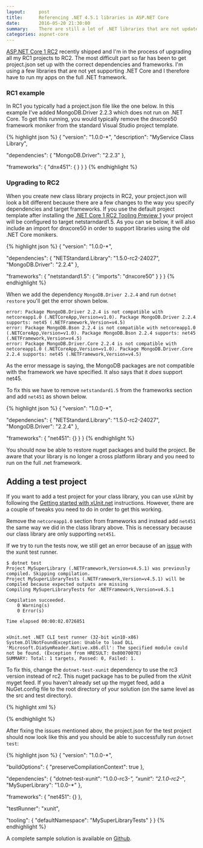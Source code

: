 ```yaml
---
layout:     post
title:      Referencing .NET 4.5.1 libraries in ASP.NET Core
date:       2016-05-20 21:30:00
summary:    There are still a lot of .NET libraries that are not updated with support for .NET Core. This article shows how you can still use these libraries in an ASP.NET Core 1 RC2 project.
categories: aspnet-core
---
```



[ASP.NET Core 1 RC2](https://blogs.msdn.microsoft.com/webdev/2016/05/16/announcing-asp-net-core-rc2/) recently shipped and I'm in the process of upgrading all my RC1 projects
to RC2. The most difficult part so far has been to get project.json set up with the correct
dependencies and frameworks. I'm using a few libraries that are not yet supporting .NET Core
and I therefore have to run my apps on the full .NET framework.


### RC1 example
In RC1 you typically had a project.json file like the one below. In this example I've added MongoDB.Driver 2.2.3 which
does not run on .NET Core. To get this running, you would typically remove the dnxcore50 framework moniker from the
standard Visual Studio project template.

{% highlight json %}
{
  "version": "1.0.0-*",
  "description": "MyService Class Library",

  "dependencies": {
    "MongoDB.Driver": "2.2.3"
  },

  "frameworks": {
    "dnx451": { }
  }
}
{% endhighlight %}


### Upgrading to RC2

When you create new class library projects in RC2, your project.json will look a bit different because there
are a few changes to the way you specify dependencies and target frameworks. If you use the default project template
after installing the [.NET Core 1 RC2 Tooling Preview 1](https://go.microsoft.com/fwlink/?LinkId=798481) your project
will be configured to target netstarndard1.5. As you can se below, it will also include an import for dnxcore50 in
order to support libraries using the old .NET Core monikers.
 
{% highlight json %}
{
  "version": "1.0.0-*",

  "dependencies": {
    "NETStandard.Library": "1.5.0-rc2-24027",
    "MongoDB.Driver": "2.2.4"
  },

  "frameworks": {
    "netstandard1.5": {
      "imports": "dnxcore50"
    }
  }
}
{% endhighlight %}


When we add the dependency `MongoDB.Driver 2.2.4` and run `dotnet restore` you'll get the error shown below.

```
error: Package MongoDB.Driver 2.2.4 is not compatible with netcoreapp1.0 (.NETCoreApp,Version=v1.0). Package MongoDB.Driver 2.2.4 supports: net45 (.NETFramework,Version=v4.5)
error: Package MongoDB.Bson 2.2.4 is not compatible with netcoreapp1.0 (.NETCoreApp,Version=v1.0). Package MongoDB.Bson 2.2.4 supports: net45 (.NETFramework,Version=v4.5)
error: Package MongoDB.Driver.Core 2.2.4 is not compatible with netcoreapp1.0 (.NETCoreApp,Version=v1.0). Package MongoDB.Driver.Core 2.2.4 supports: net45 (.NETFramework,Version=v4.5)
```

As the error message is saying, the MongoDB packages are not compatible with the framework we have specified. It also says that it _does_ support net45.

To fix this we have to remove `netstandard1.5` from the frameworks section and add `net451` as shown below. 

{% highlight json %}
{
  "version": "1.0.0-*",

  "dependencies": {
    "NETStandard.Library": "1.5.0-rc2-24027",
    "MongoDB.Driver": "2.2.4"
  },

  "frameworks": {
      "net451": {}
  }
}
{% endhighlight %}

You should now be able to restore nuget packages and build the project. Be aware that your library is no longer a cross platform library
and you need to run on the full .net framework.

## Adding a test project

If you want to add a test project for your class library, you can use xUnit by following the [Getting started with xUnit.net](http://xunit.github.io/docs/getting-started-dotnet-core.html)
instructions. However, there are a couple of tweaks you need to do in order to get this working.

Remove the `netcoreapp1.0` section from frameworks and instead add `net451` the same way we did in the class library above. This is necessary
because our class library are only supporting `net451`.

If we try to run the tests now, we still get an error because of an [issue](https://github.com/xunit/xunit/issues/843) with the xunit test runner.

```
$ dotnet test
Project MySuperLibrary (.NETFramework,Version=v4.5.1) was previously compiled. Skipping compilation.
Project MySuperLibraryTests (.NETFramework,Version=v4.5.1) will be compiled because expected outputs are missing
Compiling MySuperLibraryTests for .NETFramework,Version=v4.5.1

Compilation succeeded.
    0 Warning(s)
    0 Error(s)

Time elapsed 00:00:02.0726851


xUnit.net .NET CLI test runner (32-bit win10-x86)
System.DllNotFoundException: Unable to load DLL 'Microsoft.DiaSymReader.Native.x86.dll': The specified module could not be found. (Exception from HRESULT: 0x8007007E)
SUMMARY: Total: 1 targets, Passed: 0, Failed: 1.
```

To fix this, change the `dotnet-test-xunit` dependency to use the rc3 version instead of rc2. 
This nuget package has to be pulled from the xUnit myget feed. If you haven't 
already set up the myget feed, add a NuGet.config file to the root directory of your solution (on the same level as the src and test directory).

{% highlight xml %}
<?xml version="1.0" encoding="utf-8"?>
<configuration>
    <packageSources>
      <add key="myget.org xunit" value="https://www.myget.org/F/xunit/api/v3/index.json" />
      <add key="NuGet" value="https://api.nuget.org/v3/index.json" />
    </packageSources>
</configuration>
{% endhighlight %}


After fixing the issues mentioned abov, the project.json for the test project should now look like this and you should be 
able to successfully run `dotnet test`:

{% highlight json %}
{
  "version": "1.0.0-*",

  "buildOptions": {
    "preserveCompilationContext": true
  },

  "dependencies": {
    "dotnet-test-xunit": "1.0.0-rc3-*",
    "xunit": "2.1.0-rc2-*",
    "MySuperLibrary": "1.0.0-*"
  },

  "frameworks": {
    "net451": {}
  },

  "testRunner": "xunit",

  "tooling": {
    "defaultNamespace": "MySuperLibraryTests"
  }
}
{% endhighlight %}

A complete sample solution is available on [Github](https://github.com/henningst/TestingNet451Projects).

